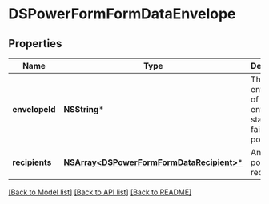 # DSPowerFormFormDataEnvelope

## Properties
Name | Type | Description | Notes
------------ | ------------- | ------------- | -------------
**envelopeId** | **NSString*** | The envelope ID of the envelope status that failed to post. | [optional] 
**recipients** | [**NSArray&lt;DSPowerFormFormDataRecipient&gt;***](DSPowerFormFormDataRecipient.md) | An array of powerform recipients. | [optional] 

[[Back to Model list]](../README.md#documentation-for-models) [[Back to API list]](../README.md#documentation-for-api-endpoints) [[Back to README]](../README.md)


